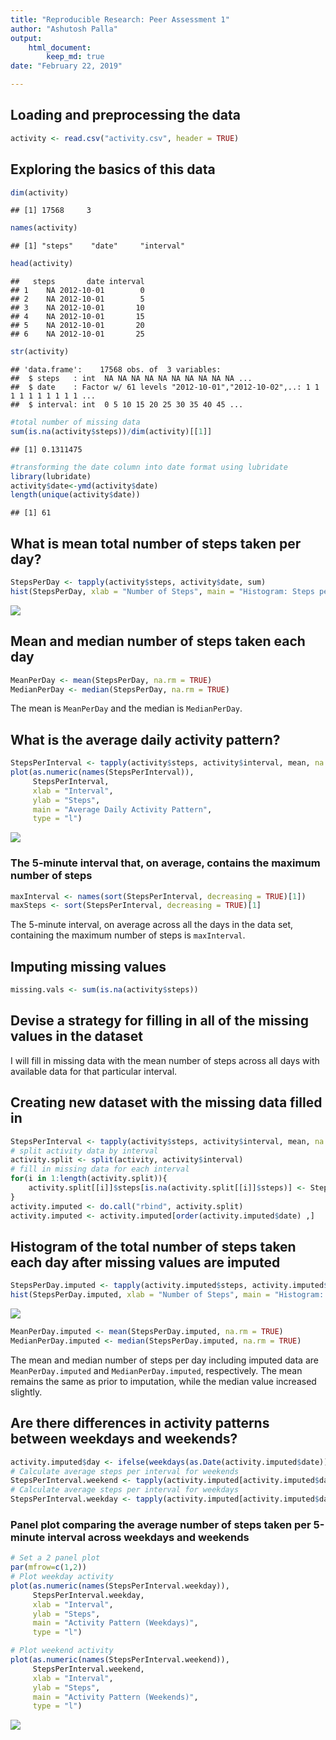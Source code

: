 ```yaml
---
title: "Reproducible Research: Peer Assessment 1"
author: "Ashutosh Palla"
output:
    html_document:
        keep_md: true 
date: "February 22, 2019"

---
```


## Loading and preprocessing the data

```r
activity <- read.csv("activity.csv", header = TRUE)
```
## Exploring the basics of this data

```r
dim(activity)
```

```
## [1] 17568     3
```

```r
names(activity)
```

```
## [1] "steps"    "date"     "interval"
```

```r
head(activity)
```

```
##   steps       date interval
## 1    NA 2012-10-01        0
## 2    NA 2012-10-01        5
## 3    NA 2012-10-01       10
## 4    NA 2012-10-01       15
## 5    NA 2012-10-01       20
## 6    NA 2012-10-01       25
```

```r
str(activity)
```

```
## 'data.frame':	17568 obs. of  3 variables:
##  $ steps   : int  NA NA NA NA NA NA NA NA NA NA ...
##  $ date    : Factor w/ 61 levels "2012-10-01","2012-10-02",..: 1 1 1 1 1 1 1 1 1 1 ...
##  $ interval: int  0 5 10 15 20 25 30 35 40 45 ...
```

```r
#total number of missing data
sum(is.na(activity$steps))/dim(activity)[[1]]
```

```
## [1] 0.1311475
```

```r
#transforming the date column into date format using lubridate
library(lubridate)
activity$date<-ymd(activity$date)
length(unique(activity$date))
```

```
## [1] 61
```
## What is mean total number of steps taken per day?

```r
StepsPerDay <- tapply(activity$steps, activity$date, sum)
hist(StepsPerDay, xlab = "Number of Steps", main = "Histogram: Steps per Day")
```

![](PA1_template_files/figure-html/unnamed-chunk-3-1.png)<!-- -->
## Mean and median number of steps taken each day

```r
MeanPerDay <- mean(StepsPerDay, na.rm = TRUE)
MedianPerDay <- median(StepsPerDay, na.rm = TRUE)
```
The mean is `MeanPerDay` and the median is `MedianPerDay`.
## What is the average daily activity pattern?

```r
StepsPerInterval <- tapply(activity$steps, activity$interval, mean, na.rm = TRUE)
plot(as.numeric(names(StepsPerInterval)), 
     StepsPerInterval, 
     xlab = "Interval", 
     ylab = "Steps", 
     main = "Average Daily Activity Pattern", 
     type = "l")
```

![](PA1_template_files/figure-html/unnamed-chunk-5-1.png)<!-- -->
### The 5-minute interval that, on average, contains the maximum number of steps

```r
maxInterval <- names(sort(StepsPerInterval, decreasing = TRUE)[1])
maxSteps <- sort(StepsPerInterval, decreasing = TRUE)[1]
```
The 5-minute interval, on average across all the days in the data set, containing the maximum number of steps is `maxInterval`.
## Imputing missing values

```r
missing.vals <- sum(is.na(activity$steps))
```
## Devise a strategy for filling in all of the missing values in the dataset
I will fill in missing data with the mean number of steps across all days with available data for that particular interval.

## Creating new dataset with the missing data filled in

```r
StepsPerInterval <- tapply(activity$steps, activity$interval, mean, na.rm = TRUE)
# split activity data by interval
activity.split <- split(activity, activity$interval)
# fill in missing data for each interval
for(i in 1:length(activity.split)){
    activity.split[[i]]$steps[is.na(activity.split[[i]]$steps)] <- StepsPerInterval[i]
}
activity.imputed <- do.call("rbind", activity.split)
activity.imputed <- activity.imputed[order(activity.imputed$date) ,]
```
## Histogram of the total number of steps taken each day after missing values are imputed

```r
StepsPerDay.imputed <- tapply(activity.imputed$steps, activity.imputed$date, sum)
hist(StepsPerDay.imputed, xlab = "Number of Steps", main = "Histogram: Steps per Day (Imputed data)")
```

![](PA1_template_files/figure-html/unnamed-chunk-9-1.png)<!-- -->


```r
MeanPerDay.imputed <- mean(StepsPerDay.imputed, na.rm = TRUE)
MedianPerDay.imputed <- median(StepsPerDay.imputed, na.rm = TRUE)
```
The mean and median number of steps per day including imputed data are `MeanPerDay.imputed` and `MedianPerDay.imputed`, respectively. The mean remains the same as prior to imputation, while the median value increased slightly.
## Are there differences in activity patterns between weekdays and weekends?

```r
activity.imputed$day <- ifelse(weekdays(as.Date(activity.imputed$date)) == "Saturday" | weekdays(as.Date(activity.imputed$date)) == "Sunday", "weekend", "weekday")
# Calculate average steps per interval for weekends
StepsPerInterval.weekend <- tapply(activity.imputed[activity.imputed$day == "weekend" ,]$steps, activity.imputed[activity.imputed$day == "weekend" ,]$interval, mean, na.rm = TRUE)
# Calculate average steps per interval for weekdays
StepsPerInterval.weekday <- tapply(activity.imputed[activity.imputed$day == "weekday" ,]$steps, activity.imputed[activity.imputed$day == "weekday" ,]$interval, mean, na.rm = TRUE)
```
### Panel plot comparing the average number of steps taken per 5-minute interval across weekdays and weekends

```r
# Set a 2 panel plot
par(mfrow=c(1,2))
# Plot weekday activity
plot(as.numeric(names(StepsPerInterval.weekday)), 
     StepsPerInterval.weekday, 
     xlab = "Interval", 
     ylab = "Steps", 
     main = "Activity Pattern (Weekdays)", 
     type = "l")

# Plot weekend activity
plot(as.numeric(names(StepsPerInterval.weekend)), 
     StepsPerInterval.weekend, 
     xlab = "Interval", 
     ylab = "Steps", 
     main = "Activity Pattern (Weekends)", 
     type = "l")
```

![](PA1_template_files/figure-html/unnamed-chunk-12-1.png)<!-- -->
